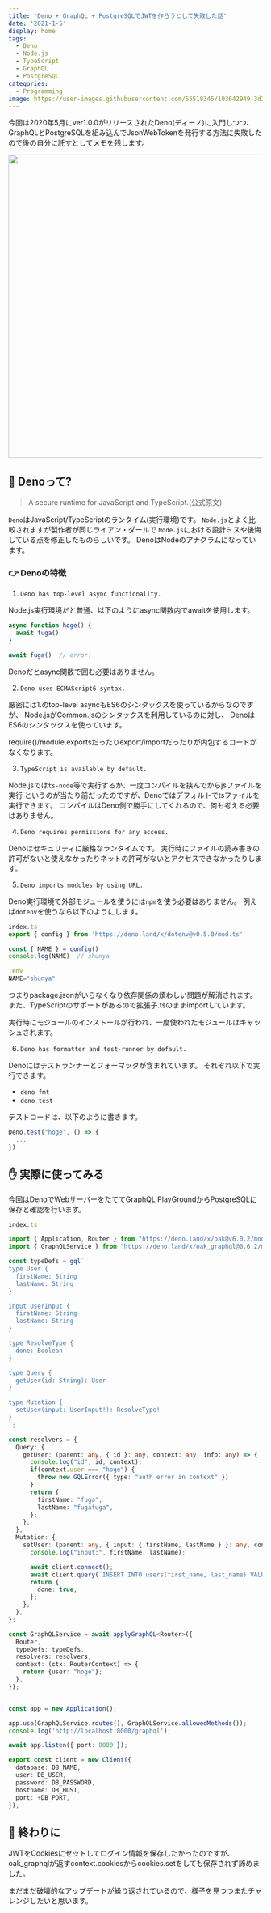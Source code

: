 ```yaml
---
title: 'Deno + GraphQL + PostgreSQLでJWTを作ろうとして失敗した話'
date: '2021-1-5'
display: home
tags:
  - Deno
  - Node.js
  - TypeScript
  - GraphQL
  - PostgreSQL
categories:
  - Programming
image: https://user-images.githubusercontent.com/55518345/103642949-3d2dcd80-4f97-11eb-967e-77b1d6eefa69.png
---
```


今回は2020年5月にver1.0.0がリリースされたDeno(ディーノ)に入門しつつ、
GraphQLとPostgreSQLを組み込んでJsonWebTokenを発行する方法に失敗したので後の自分に託すとしてメモを残します。

<div align='center'>
  <img src="https://user-images.githubusercontent.com/55518345/103642949-3d2dcd80-4f97-11eb-967e-77b1d6eefa69.png" style="width: 600px">
</div>

## 🦕 Denoって?

> A secure runtime for JavaScript and TypeScript.(公式原文)

`Deno`はJavaScript/TypeScriptのランタイム(実行環境)です。
`Node.js`とよく比較されますが製作者が同じライアン・ダールで
`Node.js`における設計ミスや後悔している点を修正したものらしいです。
DenoはNodeのアナグラムになっています。

### 👉 Denoの特徴

1. `Deno has top-level async functionality.`

Node.js実行環境だと普通、以下のようにasync関数内でawaitを使用します。

```ts
async function hoge() {
  await fuga()
}

await fuga()  // error!
```

Denoだとasync関数で囲む必要はありません。

2. `Deno uses ECMAScript6 syntax.`

厳密には1.のtop-level asyncもES6のシンタックスを使っているからなのですが、
Node.jsがCommon.jsのシンタックスを利用しているのに対し、
DenoはES6のシンタックスを使っています。

require()/module.exportsだったりexport/importだったりが内包するコードがなくなります。

3. `TypeScript is available by default.`

Node.jsでは`ts-node`等で実行するか、一度コンパイルを挟んでからjsファイルを実行
というのが当たり前だったのですが、Denoではデフォルトでtsファイルを実行できます。
コンパイルはDeno側で勝手にしてくれるので、何も考える必要はありません。

4. `Deno requires permissions for any access.`

Denoはセキュリティに厳格なランタイムです。
実行時にファイルの読み書きの許可がないと使えなかったりネットの許可がないとアクセスできなかったりします。

5. `Deno imports modules by using URL.`

Deno実行環境で外部モジュールを使うには`npm`を使う必要はありません。
例えば`dotenv`を使うなら以下のようにします。

```ts
index.ts
export { config } from 'https://deno.land/x/dotenv@v0.5.0/mod.ts'

const { NAME } = config()
console.log(NAME)  // shunya

.env
NAME="shunya"
```

つまりpackage.jsonがいらなくなり依存関係の煩わしい問題が解消されます。
また、TypeScriptのサポートがあるので拡張子.tsのままimportしています。

実行時にモジュールのインストールが行われ、一度使われたモジュールはキャッシュされます。

6. `Deno has formatter and test-runner by default.`

Denoにはテストランナーとフォーマッタが含まれています。
それぞれ以下で実行できます。

- `deno fmt`
- `deno test`

テストコードは、以下のように書きます。

```ts
Deno.test("hoge", () => {
  ...
})
```

## ✋ 実際に使ってみる

今回はDenoでWebサーバーをたててGraphQL PlayGroundからPostgreSQLに保存と確認を行います。

```ts
index.ts

import { Application, Router } from "https://deno.land/x/oak@v6.0.2/mod.ts";
import { GraphQLService } from "https://deno.land/x/oak_graphql@0.6.2/mod.ts";

const typeDefs = gql`
type User {
  firstName: String
  lastName: String
}

input UserInput {
  firstName: String
  lastName: String
}

type ResolveType {
  done: Boolean
}

type Query {
  getUser(id: String): User
}

type Mutation {
  setUser(input: UserInput!): ResolveType!
}
`;

const resolvers = {
  Query: {
    getUser: (parent: any, { id }: any, context: any, info: any) => {
      console.log("id", id, context);
      if(context.user === "hoge") {
        throw new GQLError({ type: "auth error in context" })
      }
      return {
        firstName: "fuga",
        lastName: "fugafuga",
      };
    },
  },
  Mutation: {
    setUser: (parent: any, { input: { firstName, lastName } }: any, context: any, info: any) => {
      console.log("input:", firstName, lastName);

      await client.connect();
      await client.query(`INSERT INTO users(first_name, last_name) VALUES('${firstName}', '${lastName}') RETURNING id, first_name, last_name`)
      return {
        done: true,
      };
    },
  },
};

const GraphQLService = await applyGraphQL<Router>({
  Router,
  typeDefs: typeDefs,
  resolvers: resolvers,
  context: (ctx: RouterContext) => {
    return {user: "hoge"};
  },
});


const app = new Application();

app.use(GraphQLService.routes(), GraphQLService.allowedMethods());
console.log('http://localhost:8000/graphql');

await app.listen({ port: 8000 });

export const client = new Client({
  database: DB_NAME,
  user: DB_USER,
  password: DB_PASSWORD,
  hostname: DB_HOST,
  port: +DB_PORT,
});

```

## 📌 終わりに

JWTをCookiesにセットしてログイン情報を保存したかったのですが、
oak_graphqlが返すcontext.cookiesからcookies.setをしても保存されず諦めました。

まだまだ破壊的なアップデートが繰り返されているので、様子を見つつまたチャレンジしたいと思います。
